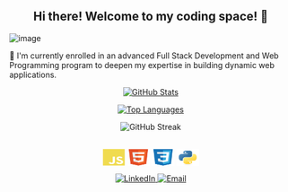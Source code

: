 
<h2 align="center">Hi there! Welcome to my coding space! 👋</h2>

![image](https://github.com/user-attachments/assets/dabbf82a-a03e-41a1-acc5-1d19a964d02c)


🔭 I'm currently enrolled in an advanced Full Stack Development and Web Programming program to deepen my expertise in building dynamic web applications.

<p align="center"
<div style="display: flex; justify-content: center; align-items: center; gap: 10px;">
    <a href="https://github.com/LaisZagati">
        <img src="https://github-readme-stats.vercel.app/api?username=LaisZagati&show_icons=true&include_all_commits=true&theme=radical" alt="GitHub Stats" style="height: 195px;"/>
    </a>
</p>
    
  <p align="center">
    <a href="https://github.com/LaisZagati">
        <img src="https://github-readme-stats.vercel.app/api/top-langs/?username=LaisZagati&layout=compact&theme=radical" alt="Top Languages" style="height: 195px;"/>
    </a>
</div>

<p align="center">
  <img src="https://github-readme-streak-stats.herokuapp.com/?user=LaisZagati&theme=radical" alt="GitHub Streak"/>
</p>

<p align="center"
<div style="display: inline_block"><br>
  <img align="center" alt="Lais-Js" height="30" width="40" src="https://raw.githubusercontent.com/devicons/devicon/master/icons/javascript/javascript-plain.svg">
  <img align="center" alt="Lais-HTML" height="30" width="40" src="https://raw.githubusercontent.com/devicons/devicon/master/icons/html5/html5-original.svg">
  <img align="center" alt="Lais-CSS" height="30" width="40" src="https://raw.githubusercontent.com/devicons/devicon/master/icons/css3/css3-original.svg">
  <img align="center" alt="Lais-Python" height="30" width="40" src="https://raw.githubusercontent.com/devicons/devicon/master/icons/python/python-original.svg">
</p>

<p align="center">
  <a href="https://www.linkedin.com/in/laisv/" target="_blank">
    <img src="https://img.shields.io/badge/-LinkedIn-%230077B5?style=for-the-badge&logo=linkedin&logoColor=white" alt="LinkedIn"/>
  </a>
  <a href="laisviana97@gmail.com" target="_blank">
    <img src="https://img.shields.io/badge/-Email-D14836?style=for-the-badge&logo=gmail&logoColor=white" alt="Email"/>
  </a>
</p>
